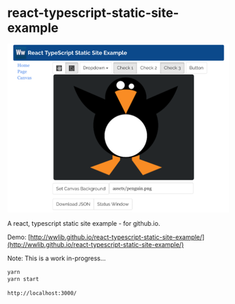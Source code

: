 # react-typescript-static-site-example

![react-typescript-static-site-example](./static/assets/react-typescript-static-site-example.png)


A react, typescript static site example - for github.io.

Demo: [http://wwlib.github.io/react-typescript-static-site-example/](http://wwlib.github.io/react-typescript-static-site-example/)  

Note: This is a work in-progress...

```
yarn
yarn start

http://localhost:3000/
```
